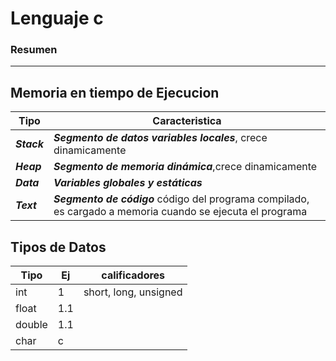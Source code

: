 # Lenguaje c
### Resumen
______
## Memoria en tiempo de Ejecucion
|Tipo|Caracteristica|
|--|--|
|***_Stack_***|***Segmento de datos variables locales***, crece dinamicamente|
|***_Heap_***|***Segmento de memoria dinámica***,crece dinamicamente|
|***_Data_***|***Variables globales y estáticas***|
|***_Text_***|***Segmento de código*** código del programa compilado, es cargado a memoria cuando se ejecuta el programa|

## Tipos de Datos
|Tipo|Ej|calificadores|
|--|--|--|
|int|1| short, long, unsigned|
|float|1.1|
|double|1.1|
|char| c|

